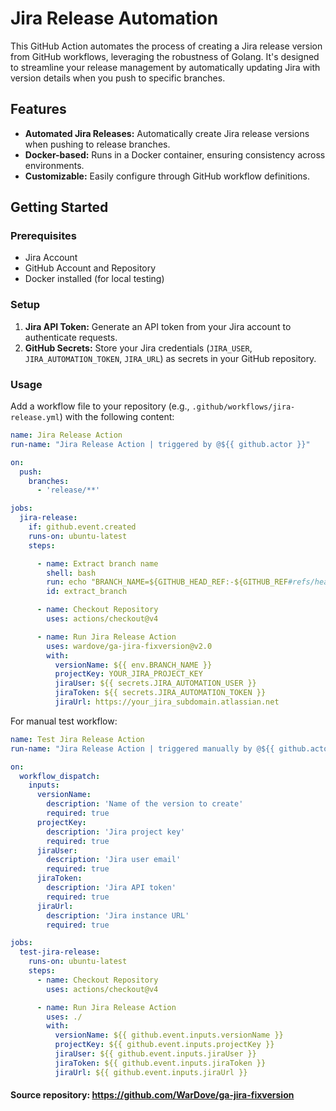 # Jira Release Automation

This GitHub Action automates the process of creating a Jira release version from GitHub workflows, leveraging the robustness of Golang. It's designed to streamline your release management by automatically updating Jira with version details when you push to specific branches.

## Features

- **Automated Jira Releases:** Automatically create Jira release versions when pushing to release branches.
- **Docker-based:** Runs in a Docker container, ensuring consistency across environments.
- **Customizable:** Easily configure through GitHub workflow definitions.

## Getting Started

### Prerequisites

- Jira Account
- GitHub Account and Repository
- Docker installed (for local testing)

### Setup

1. **Jira API Token:** Generate an API token from your Jira account to authenticate requests.
2. **GitHub Secrets:** Store your Jira credentials (`JIRA_USER`, `JIRA_AUTOMATION_TOKEN`, `JIRA_URL`) as secrets in your GitHub repository.

### Usage

Add a workflow file to your repository (e.g., `.github/workflows/jira-release.yml`) with the following content:

```yaml
name: Jira Release Action
run-name: "Jira Release Action | triggered by @${{ github.actor }}"

on:
  push:
    branches:
      - 'release/**'

jobs:
  jira-release:
    if: github.event.created
    runs-on: ubuntu-latest
    steps:

      - name: Extract branch name
        shell: bash
        run: echo "BRANCH_NAME=${GITHUB_HEAD_REF:-${GITHUB_REF#refs/heads/}}" >> $GITHUB_ENV
        id: extract_branch

      - name: Checkout Repository
        uses: actions/checkout@v4

      - name: Run Jira Release Action
        uses: wardove/ga-jira-fixversion@v2.0
        with:
          versionName: ${{ env.BRANCH_NAME }}
          projectKey: YOUR_JIRA_PROJECT_KEY
          jiraUser: ${{ secrets.JIRA_AUTOMATION_USER }}
          jiraToken: ${{ secrets.JIRA_AUTOMATION_TOKEN }}
          jiraUrl: https://your_jira_subdomain.atlassian.net

```

For manual test workflow:

```yaml
name: Test Jira Release Action
run-name: "Jira Release Action | triggered manually by @${{ github.actor }}"

on:
  workflow_dispatch:
    inputs:
      versionName:
        description: 'Name of the version to create'
        required: true
      projectKey:
        description: 'Jira project key'
        required: true
      jiraUser:
        description: 'Jira user email'
        required: true
      jiraToken:
        description: 'Jira API token'
        required: true
      jiraUrl:
        description: 'Jira instance URL'
        required: true

jobs:
  test-jira-release:
    runs-on: ubuntu-latest
    steps:
      - name: Checkout Repository
        uses: actions/checkout@v4

      - name: Run Jira Release Action
        uses: ./
        with:
          versionName: ${{ github.event.inputs.versionName }}
          projectKey: ${{ github.event.inputs.projectKey }}
          jiraUser: ${{ github.event.inputs.jiraUser }}
          jiraToken: ${{ github.event.inputs.jiraToken }}
          jiraUrl: ${{ github.event.inputs.jiraUrl }}

```

#### Source repository: https://github.com/WarDove/ga-jira-fixversion
